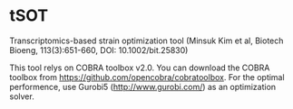 # tSOT
Transcriptomics-based strain optimization tool (Minsuk Kim et al, Biotech Bioeng, 113(3):651-660, DOI: 10.1002/bit.25830)

This tool relys on COBRA toolbox v2.0.
You can download the COBRA toolbox from https://github.com/opencobra/cobratoolbox.
For the optimal performence, use Gurobi5 (http://www.gurobi.com/) as an optimization solver.
